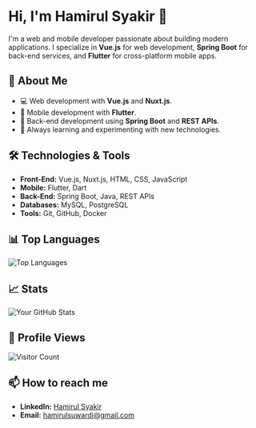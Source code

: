 # Hi, I'm Hamirul Syakir 👋

I'm a web and mobile developer passionate about building modern applications. I specialize in **Vue.js** for web development, **Spring Boot** for back-end services, and **Flutter** for cross-platform mobile apps.

## 🚀 About Me
- 💻 Web development with **Vue.js** and **Nuxt.js**.
- 📱 Mobile development with **Flutter**.
- 🔧 Back-end development using **Spring Boot** and **REST APIs**.
- 🌱 Always learning and experimenting with new technologies.

## 🛠️ Technologies & Tools
- **Front-End:** Vue.js, Nuxt.js, HTML, CSS, JavaScript
- **Mobile:** Flutter, Dart
- **Back-End:** Spring Boot, Java, REST APIs
- **Databases:** MySQL, PostgreSQL
- **Tools:** Git, GitHub, Docker

## 📊 Top Languages
![Top Languages](https://github-readme-stats.vercel.app/api/top-langs/?username=HamirulSyakir&show_icons=true&theme=radical)

## 📈 Stats
![Your GitHub Stats](https://github-readme-stats.vercel.app/api?username=HamirulSyakir&show_icons=true&theme=radical)

## 👀 Profile Views
![Visitor Count](https://visitor-badge.laobi.icu/badge?page_id=HamirulSyakir)

## 📫 How to reach me
- **LinkedIn:** [Hamirul Syakir](https://www.linkedin.com/in/hamirul-syakir-ab900123b/?original_referer=https%3A%2F%2Fwww%2Egoogle%2Ecom%2F&originalSubdomain=my)
- **Email:** [hamirulsuwardi@gmail.com](mailto:hamirulsuwardi@gmail.com)
